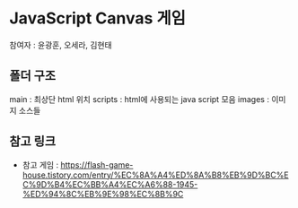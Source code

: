 # JavaScript Canvas 게임
참여자 : 윤광훈, 오세라, 김현태

## 폴더 구조
main : 최상단 html 위치
scripts : html에 사용되는 java script 모음
images : 이미지 소스들

## 참고 링크
- 참고 게임 : https://flash-game-house.tistory.com/entry/%EC%8A%A4%ED%8A%B8%EB%9D%BC%EC%9D%B4%EC%BB%A4%EC%A6%88-1945-%ED%94%8C%EB%9E%98%EC%8B%9C




